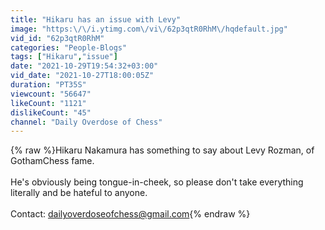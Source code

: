 ```yaml
---
title: "Hikaru has an issue with Levy"
image: "https:\/\/i.ytimg.com\/vi\/62p3qtR0RhM\/hqdefault.jpg"
vid_id: "62p3qtR0RhM"
categories: "People-Blogs"
tags: ["Hikaru","issue"]
date: "2021-10-29T19:54:32+03:00"
vid_date: "2021-10-27T18:00:05Z"
duration: "PT35S"
viewcount: "56647"
likeCount: "1121"
dislikeCount: "45"
channel: "Daily Overdose of Chess"
---
```

{% raw %}Hikaru Nakamura has something to say about Levy Rozman, of GothamChess fame.<br /><br />He's obviously being tongue-in-cheek, so please don't take everything literally and be hateful to anyone.<br /><br />Contact: dailyoverdoseofchess@gmail.com{% endraw %}
